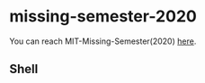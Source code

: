 # missing-semester-2020
You can reach MIT-Missing-Semester(2020) [here](https://missing.csail.mit.edu/2020/).

## Shell

